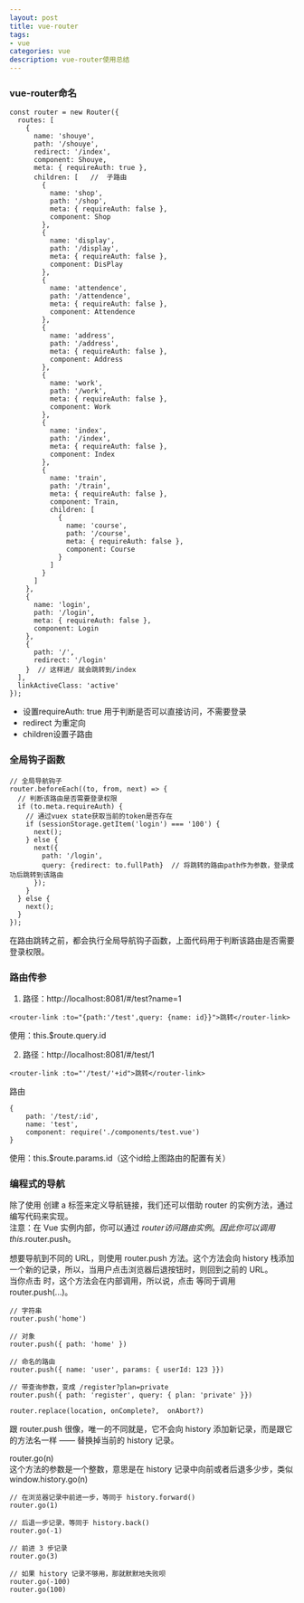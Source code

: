```yaml
---
layout: post
title: vue-router
tags:
- vue
categories: vue
description: vue-router使用总结
---
```


<!-- more -->
### vue-router命名
```
const router = new Router({
  routes: [
    {
      name: 'shouye',
      path: '/shouye',
      redirect: '/index',
      component: Shouye,
      meta: { requireAuth: true },
      children: [   //  子路由
        {
          name: 'shop',
          path: '/shop',
          meta: { requireAuth: false },
          component: Shop
        },
        {
          name: 'display',
          path: '/display',
          meta: { requireAuth: false },
          component: DisPlay
        },
        {
          name: 'attendence',
          path: '/attendence',
          meta: { requireAuth: false },
          component: Attendence
        },
        {
          name: 'address',
          path: '/address',
          meta: { requireAuth: false },
          component: Address
        },
        {
          name: 'work',
          path: '/work',
          meta: { requireAuth: false },
          component: Work
        },
        {
          name: 'index',
          path: '/index',
          meta: { requireAuth: false },
          component: Index
        },
        {
          name: 'train',
          path: '/train',
          meta: { requireAuth: false },
          component: Train,
          children: [
            {
              name: 'course',
              path: '/course',
              meta: { requireAuth: false },
              component: Course
            }
          ]
        }
      ]
    },
    {
      name: 'login',
      path: '/login',
      meta: { requireAuth: false },
      component: Login
    },
    {
      path: '/',
      redirect: '/login'
    }  // 这样进/ 就会跳转到/index
  ],
  linkActiveClass: 'active'
});
```
- 设置requireAuth: true 用于判断是否可以直接访问，不需要登录
- redirect 为重定向
- children设置子路由
### 全局钩子函数
```
// 全局导航钩子
router.beforeEach((to, from, next) => {
  // 判断该路由是否需要登录权限
  if (to.meta.requireAuth) {
    // 通过vuex state获取当前的token是否存在
    if (sessionStorage.getItem('login') === '100') {
      next();
    } else {
      next({
        path: '/login',
        query: {redirect: to.fullPath}  // 将跳转的路由path作为参数，登录成功后跳转到该路由
      });
    }
  } else {
    next();
  }
});
```
在路由跳转之前，都会执行全局导航钩子函数，上面代码用于判断该路由是否需要登录权限。

### 路由传参
1. 路径：http://localhost:8081/#/test?name=1

```
<router-link :to="{path:'/test',query: {name: id}}">跳转</router-link>
```
使用：this.$route.query.id

2. 路径：http://localhost:8081/#/test/1

```
<router-link :to="'/test/'+id">跳转</router-link>
```

路由

```
{
    path: '/test/:id',
    name: 'test',
    component: require('./components/test.vue')
}
```
使用：this.$route.params.id（这个id给上图路由的配置有关）

### 编程式的导航
除了使用 <router-link> 创建 a 标签来定义导航链接，我们还可以借助 router 的实例方法，通过编写代码来实现。<br>
注意：在 Vue 实例内部，你可以通过 $router 访问路由实例。因此你可以调用 this.$router.push。

想要导航到不同的 URL，则使用 router.push 方法。这个方法会向 history 栈添加一个新的记录，所以，当用户点击浏览器后退按钮时，则回到之前的 URL。<br>
当你点击 <router-link> 时，这个方法会在内部调用，所以说，点击 <router-link :to="..."> 等同于调用 router.push(...)。

```
// 字符串
router.push('home')

// 对象
router.push({ path: 'home' })

// 命名的路由
router.push({ name: 'user', params: { userId: 123 }})

// 带查询参数，变成 /register?plan=private
router.push({ path: 'register', query: { plan: 'private' }})
```

```angularjs
router.replace(location, onComplete?,  onAbort?)
```
跟 router.push 很像，唯一的不同就是，它不会向 history 添加新记录，而是跟它的方法名一样 —— 替换掉当前的 history 记录。

router.go(n)<br>
这个方法的参数是一个整数，意思是在 history 记录中向前或者后退多少步，类似 window.history.go(n)
```
// 在浏览器记录中前进一步，等同于 history.forward()
router.go(1)

// 后退一步记录，等同于 history.back()
router.go(-1)

// 前进 3 步记录
router.go(3)

// 如果 history 记录不够用，那就默默地失败呗
router.go(-100)
router.go(100)
```
